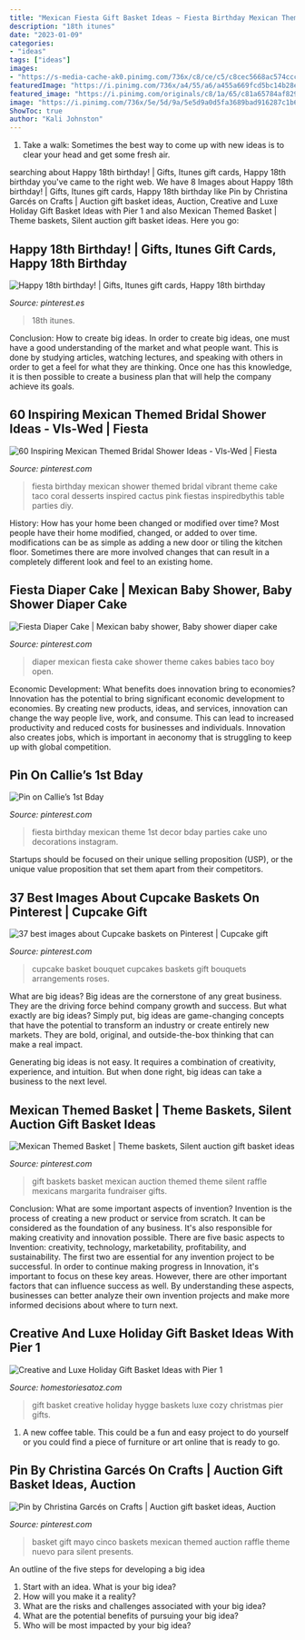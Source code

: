 ```yaml
---
title: "Mexican Fiesta Gift Basket Ideas ~ Fiesta Birthday Mexican Theme 1st Decor Bday Parties Cake Uno Decorations Instagram"
description: "18th itunes"
date: "2023-01-09"
categories:
- "ideas"
tags: ["ideas"]
images:
- "https://s-media-cache-ak0.pinimg.com/736x/c8/ce/c5/c8cec5668ac574ccc38a99c55f71cd99.jpg"
featuredImage: "https://i.pinimg.com/736x/a4/55/a6/a455a669fcd5bc14b28eb22fdb21bca9--baskets-presents.jpg"
featured_image: "https://i.pinimg.com/originals/c8/1a/65/c81a65784af82962bee0a35b8e98d211.jpg"
image: "https://i.pinimg.com/736x/5e/5d/9a/5e5d9a0d5fa3689bad916287c1b6ea93.jpg"
ShowToc: true
author: "Kali Johnston"
---
```



1. Take a walk: Sometimes the best way to come up with new ideas is to clear your head and get some fresh air.

	

		
searching about Happy 18th birthday! | Gifts, Itunes gift cards, Happy 18th birthday you've came to the right web. We have 8 Images about Happy 18th birthday! | Gifts, Itunes gift cards, Happy 18th birthday like Pin by Christina Garcés on Crafts | Auction gift basket ideas, Auction, Creative and Luxe Holiday Gift Basket Ideas with Pier 1 and also Mexican Themed Basket | Theme baskets, Silent auction gift basket ideas. Here you go:
		
    
## Happy 18th Birthday! | Gifts, Itunes Gift Cards, Happy 18th Birthday

<img loading=lazy src="https://i.pinimg.com/originals/a8/52/54/a8525400f5e72646bbe1cd953f9f68f1.jpg" onerror="this.onerror=null;this.src='https://tse2.mm.bing.net/th?id=OIP.jdCKgObfh2A7QJA2sVpLSwHaJ4&amp;pid=15.1';" alt="Happy 18th birthday! | Gifts, Itunes gift cards, Happy 18th birthday">

_Source: pinterest.es_

>18th itunes. 

	

Conclusion: How to create big ideas.
In order to create big ideas, one must have a good understanding of the market and what people want. This is done by studying articles, watching lectures, and speaking with others in order to get a feel for what they are thinking. Once one has this knowledge, it is then possible to create a business plan that will help the company achieve its goals.

    
## 60 Inspiring Mexican Themed Bridal Shower Ideas - VIs-Wed | Fiesta

<img loading=lazy src="https://i.pinimg.com/736x/5e/5d/9a/5e5d9a0d5fa3689bad916287c1b6ea93.jpg" onerror="this.onerror=null;this.src='https://tse2.mm.bing.net/th?id=OIP.KmRCnNNi_bCvVdQQN9wmpQHaLd&amp;pid=15.1';" alt="60 Inspiring Mexican Themed Bridal Shower Ideas - VIs-Wed | Fiesta">

_Source: pinterest.com_

>fiesta birthday mexican shower themed bridal vibrant theme cake taco coral desserts inspired cactus pink fiestas inspiredbythis table parties diy. 

	

History: How has your home been changed or modified over time?
Most people have their home modified, changed, or added to over time. modifications can be as simple as adding a new door or tiling the kitchen floor. Sometimes there are more involved changes that can result in a completely different look and feel to an existing home.

    
## Fiesta Diaper Cake | Mexican Baby Shower, Baby Shower Diaper Cake

<img loading=lazy src="https://i.pinimg.com/originals/c8/1a/65/c81a65784af82962bee0a35b8e98d211.jpg" onerror="this.onerror=null;this.src='https://tse4.mm.bing.net/th?id=OIP.U9wXwPggrWVQ2N--WY_J1wHaJ4&amp;pid=15.1';" alt="Fiesta Diaper Cake | Mexican baby shower, Baby shower diaper cake">

_Source: pinterest.com_

>diaper mexican fiesta cake shower theme cakes babies taco boy open. 

	

Economic Development: What benefits does innovation bring to economies?
Innovation has the potential to bring significant economic development to economies. By creating new products, ideas, and services, innovation can change the way people live, work, and consume. This can lead to increased productivity and reduced costs for businesses and individuals. Innovation also creates jobs, which is important in aeconomy that is struggling to keep up with global competition.

    
## Pin On Callie’s 1st Bday

<img loading=lazy src="https://i.pinimg.com/736x/de/b0/67/deb067ac91c8942672aa14213fe513a0.jpg" onerror="this.onerror=null;this.src='https://tse1.mm.bing.net/th?id=OIP.FgYAzzXAnb8B6KbcNQLVzQHaJQ&amp;pid=15.1';" alt="Pin on Callie’s 1st Bday">

_Source: pinterest.com_

>fiesta birthday mexican theme 1st decor bday parties cake uno decorations instagram. 

	

Startups should be focused on their unique selling proposition (USP), or the unique value proposition that set them apart from their competitors.

    
## 37 Best Images About Cupcake Baskets On Pinterest | Cupcake Gift

<img loading=lazy src="https://s-media-cache-ak0.pinimg.com/736x/c8/ce/c5/c8cec5668ac574ccc38a99c55f71cd99.jpg" onerror="this.onerror=null;this.src='https://tse2.mm.bing.net/th?id=OIP.BtPtuN4BBueE7JFTteW3fAHaJ3&amp;pid=15.1';" alt="37 best images about Cupcake baskets on Pinterest | Cupcake gift">

_Source: pinterest.com_

>cupcake basket bouquet cupcakes baskets gift bouquets arrangements roses. 

	

What are big ideas?
Big ideas are the cornerstone of any great business. They are the driving force behind company growth and success. But what exactly are big ideas?
Simply put, big ideas are game-changing concepts that have the potential to transform an industry or create entirely new markets. They are bold, original, and outside-the-box thinking that can make a real impact.

Generating big ideas is not easy. It requires a combination of creativity, experience, and intuition. But when done right, big ideas can take a business to the next level.

    
## Mexican Themed Basket | Theme Baskets, Silent Auction Gift Basket Ideas

<img loading=lazy src="https://i.pinimg.com/originals/46/66/01/46660139eea82bc08479c4fb82231f16.jpg" onerror="this.onerror=null;this.src='https://tse2.mm.bing.net/th?id=OIP.XoZyOohxIBa1cm2cuntXkgHaJ4&amp;pid=15.1';" alt="Mexican Themed Basket | Theme baskets, Silent auction gift basket ideas">

_Source: pinterest.com_

>gift baskets basket mexican auction themed theme silent raffle mexicans margarita fundraiser gifts. 

	

Conclusion: What are some important aspects of invention?
Invention is the process of creating a new product or service from scratch. It can be considered as the foundation of any business. It's also responsible for making creativity and innovation possible. There are five basic aspects to Invention: creativity, technology, marketability, profitability, and sustainability. The first two are essential for any invention project to be successful. In order to continue making progress in Innovation, it's important to focus on these key areas. However, there are other important factors that can influence success as well. By understanding these aspects, businesses can better analyze their own invention projects and make more informed decisions about where to turn next.

    
## Creative And Luxe Holiday Gift Basket Ideas With Pier 1

<img loading=lazy src="https://www.homestoriesatoz.com/wp-content/uploads/2017/10/Christmas-gift-basket-ideas-hygge-gift-basket-9-790x1184.jpg" onerror="this.onerror=null;this.src='https://tse1.mm.bing.net/th?id=OIP.rP7y8c0SQktEo2C3l_l82AHaLG&amp;pid=15.1';" alt="Creative and Luxe Holiday Gift Basket Ideas with Pier 1">

_Source: homestoriesatoz.com_

>gift basket creative holiday hygge baskets luxe cozy christmas pier gifts. 

	

1. A new coffee table. This could be a fun and easy project to do yourself or you could find a piece of furniture or art online that is ready to go.

    
## Pin By Christina Garcés On Crafts | Auction Gift Basket Ideas, Auction

<img loading=lazy src="https://i.pinimg.com/736x/a4/55/a6/a455a669fcd5bc14b28eb22fdb21bca9--baskets-presents.jpg" onerror="this.onerror=null;this.src='https://tse4.mm.bing.net/th?id=OIP.7lRZq2ipt-dOm8k7qxB09wHaJy&amp;pid=15.1';" alt="Pin by Christina Garcés on Crafts | Auction gift basket ideas, Auction">

_Source: pinterest.com_

>basket gift mayo cinco baskets mexican themed auction raffle theme nuevo para silent presents. 

	

An outline of the five steps for developing a big idea
1. Start with an idea. What is your big idea?
2. How will you make it a reality?
3. What are the risks and challenges associated with your big idea?
4. What are the potential benefits of pursuing your big idea?
5. Who will be most impacted by your big idea?

